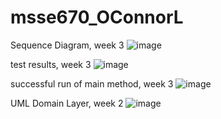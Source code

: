 # msse670_OConnorL

Sequence Diagram, week 3
![image](https://github.com/loconnor002/msse670_OConnorL/assets/148510444/f08f05b1-1c0e-4dba-a734-76fd18fd2712)

test results, week 3
![image](https://github.com/loconnor002/msse670_OConnorL/assets/148510444/0e979cee-9a7e-4730-b1ac-043a7fc10c37)

successful run of main method, week 3
![image](https://github.com/loconnor002/msse670_OConnorL/assets/148510444/2ef159d4-a945-418e-aea5-c87a6439ae1a)



UML Domain Layer, week 2
![image](https://github.com/loconnor002/msse670_OConnorL/assets/148510444/0a6d6bcf-3bb5-4efd-8fc2-b5dbf45247e2)
